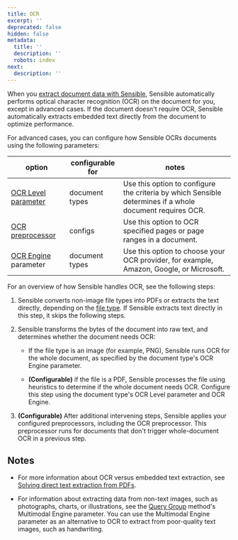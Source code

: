 ```yaml
---
title: OCR
excerpt: ''
deprecated: false
hidden: false
metadata:
  title: ''
  description: ''
  robots: index
next:
  description: ''
---
```

When you [extract document data with Sensible](doc:getting-started-ai), Sensible automatically performs optical character recognition (OCR) on the document for you, except in advanced cases. If the document doesn't require OCR, Sensible automatically extracts embedded text directly from the document to optimize performance.

For advanced cases, you can configure how Sensible OCRs documents using the following parameters:

| option                                   | configurable for | notes                                                                                                    |
| ---------------------------------------- | ---------------- | -------------------------------------------------------------------------------------------------------- |
| [OCR Level parameter](doc:ocr-level)     | document types   | Use this option to configure the criteria by which Sensible determines if a whole document requires OCR. |
| [OCR preprocessor](doc:ocr-preprocessor) | configs          | Use this option to OCR specified pages or page ranges in a document.                                     |
| [OCR Engine](doc:ocr-engine) parameter   | document types   | Use this option to choose your OCR provider, for example, Amazon, Google, or Microsoft.                  |

For an overview of how Sensible handles OCR, see the following steps:

1. Sensible converts non-image file types into PDFs or extracts the text directly, depending on the [file type](doc:file-types). If Sensible extracts text directly in this step, it skips the following steps.

2. Sensible transforms the bytes of the document into raw text, and determines whether the document needs OCR:

   * If the file type is an image (for example, PNG), Sensible runs OCR for the whole document, as specified by the document type's OCR Engine parameter.

   * **(Configurable)** if the file is a PDF, Sensible processes the file using heuristics to determine if the whole document needs OCR.  Configure this step using the document type's OCR Level parameter and OCR Engine.

3. **(Configurable)** After additional intervening steps, Sensible applies your configured preprocessors, including the OCR preprocessor. This preprocessor runs for documents that don't trigger whole-document OCR in a previous step. 

## Notes

* For more information about OCR versus embedded text extraction, see [Solving direct text extraction from PDFs](https://www.sensible.so/blog/solving-direct-text-extraction-from-pdfs).

* For information about extracting data from non-text images, such as photographs, charts, or illustrations, see the [Query Group](doc:query-group) method's Multimodal Engine parameter. You can use the Multimodal Engine parameter as an alternative to OCR to extract from poor-quality text images, such as handwriting.
